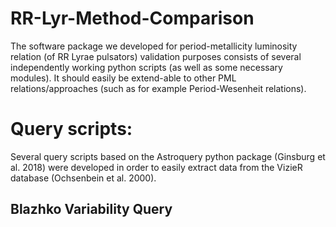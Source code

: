 # RR-Lyr-Method-Comparison

The    software    package    we    developed for   period-metallicity luminosity relation (of RR Lyrae pulsators) validation   purposes   consists   of   several   independently   working    python    scripts    (as    well    as    some    necessary    modules).  It  should  easily  be  extend-able to other PML relations/approaches (such as for example Period-Wesenheit relations).

# Query scripts:
Several query scripts based on the Astroquery python package (Ginsburg et al. 2018) were developed in order to easily extract data from the VizieR database (Ochsenbein  et  al.  2000).
## Blazhko Variability Query
